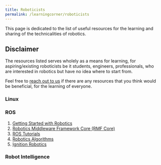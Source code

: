 ```yaml
---
title: Roboticists
permalink: /learningcorner/roboticists
---
```

This page is dedicated to the list of useful resources for the learning and sharing of the technicalities of robotics.

## Disclaimer
The resources listed serves wholely as a means for learning, for aspiring/existing roboticists be it students, engineers, professionals, who are interested in robotics but have no idea where to start from.

Feel free to [reach out to us](/contact-us/) if there are any resources that you think would be beneficial, for the learning of everyone.

### Linux


### ROS
1. [Getting Started with Robotics](https://github.com/kiloreux/awesome-robotics)
2. [Robotics Middleware Framework Core (RMF Core)](https://github.com/osrf/rmf_core)
3. [ROS Tutorials](https://github.com/methylDragon/ros-tutorials)
4. [Robotics Algorithms](https://github.com/AtsushiSakai/PythonRobotics#what-is-this)
5. [Ignition Robotics](https://app.ignitionrobotics.org/dashboard)


### Robot Intelligence